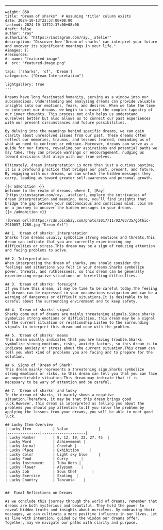 ---
    weight: 858
    title: "Dream of sharks"  # Assuming 'title' column exists
    date: 2024-10-13T22:37:00+08:00
    lastmod: 2024-10-13T22:37:00+08:00
    draft: false
    author: "ray"
    authorLink: "https://instagram.com/ray._.atelier"
    description: "Discover how 'Dream of sharks' can interpret your future and uncover its significant meanings in your life."
    #images: []
    #resources:
    #- name: "featured-image"
    #  src: "featured-image.png"
    
    tags: ['sharks', 'of', 'Dream']
    categories: ["Dream Interpretation"]
    
    lightgallery: true
    ---
    
    Dreams have long fascinated humanity, serving as a window into our subconscious. Understanding and analyzing dreams can provide valuable insights into our emotions, fears, and desires. When we take the time to interpret our dreams, we begin to unravel the complex tapestry of our inner thoughts. This process not only helps us understand ourselves better but also allows us to connect our past experiences with our present circumstances and future possibilities.
    
    By delving into the meanings behind specific dreams, we can gain clarity about unresolved issues from our past. These dreams often reflect our memories, traumas, and lessons learned, reminding us of what we need to confront or embrace. Moreover, dreams can serve as a guide for our future, revealing our aspirations and potential paths we may take. They can provide warnings or encouragement, nudging us toward decisions that align with our true selves.
    
    Ultimately, dream interpretation is more than just a curious pastime; it is a profound practice that bridges our past, present, and future. By engaging with our dreams, we can unlock the hidden messages they carry, leading us toward greater self-awareness and personal growth.
    
    {{< admonition >}}
    Welcome to the realm of dreams, where I, [Ray](https://instagram.com/ray._.atelier), explore the intricacies of dream interpretation and meaning. Here, you’ll find insights that bridge the gap between your subconscious and conscious mind. Join me on a journey to uncover the hidden messages in your dreams.
    {{< /admonition >}}
    
    ![Dream Grl](https://cdn.pixabay.com/photo/2017/11/02/03/35/gothic-2910057_1280.jpg "Dream Grl")
    
    ## 1. 'Dream of sharks' interpretation
    Sharks from dreams usually symbolize strong emotions and threats.This dream can indicate that you are currently experiencing any difficulties or stress.This dream may be a sign of reducing attention and facing problems to solve.
    
    ## 2. Interpretation
    When interpreting the dream of sharks, you should consider the feelings and situations you felt in your dreams.Sharks symbolize power, threats, and ruthlessness, so this dream can be generally experiencing negative situations or foretelling difficulties.
    
    ## 3. 'Dream of sharks' foresight
    If you have this dream, it may be time to be careful today.The feeling of dreams can be expressed in your unconscious navigation and can be a warning of dangerous or difficult situations.It is desirable to be careful about the surrounding environment and to keep safety.
    
    ## 4. 'Dream of sharks' signal
    Sharks come out of dreams are mainly threatening signals.Since sharks symbolize strong emotions or difficulties, this dream may be a signal of the current situation or relationship.Listen to the surrounding signals to interpret this dream and cope with the problem.
    
    ## 5. 'Dream of sharks' means
    This dream usually indicates that you are having trouble.Sharks symbolize strong emotions, risks, anxiety factors, so this dream is to indicate anxiety or stress about the current situation.This dream can tell you what kind of problems you are facing and to prepare for the solution.
    
    ## 6. Signs of 'Dream of Shark'
    This dream mainly represents a threatening sign.Sharks symbolize strong emotions or risks, so this dream can tell you that you can face an unpredictable situation.This dream may indicate that it is necessary to be wary of attention and be careful.
    
    ## 7. 'Dream of sharks' and lucky
    In the dream of sharks, it mainly shows a negative situation.Therefore, it may be that this dream brings good luck.However, this dream is interpreted as telling you about the problems you should pay attention to.If you solve the problem by applying the lessons from your dreams, you will be able to meet good luck.
    
    ## Lucky Item Overview
    | Lucky Item          | Value              |
    |---------------|--------------------|
    | Lucky Number        | 8, 12, 19, 22, 27, 45  |
    | Lucky Word          | Achievement |
    | Lucky Animal        | Cheetah |
    | Lucky Place         | Exhibition     |
    | Lucky Color         | Light sky blue     |
    | Lucky Food          | Curry      |
    | Lucky Instrument    | Tuba Horn |
    | Lucky Flower        | Alyssum    |
    | Lucky Job           | Sous Chef       |
    | Lucky Exercise      | Skating  |
    | Lucky Country       | Tanzania    |
    
    
    ##  Final Reflections on Dreams
    
    As we conclude this journey through the world of dreams, remember that dreams are both mysterious and beautiful. They hold the power to reveal hidden truths and insights about ourselves. By embracing their messages, we can cultivate a more positive influence in our lives. Let us live with intention, guided by the wisdom our dreams offer. Together, may we navigate our paths with clarity and purpose.
    